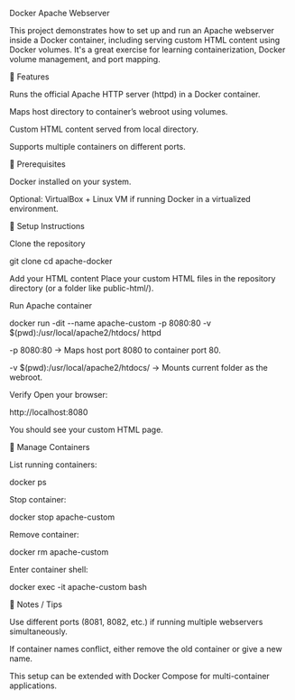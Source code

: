 Docker Apache Webserver

This project demonstrates how to set up and run an Apache webserver inside a Docker container, including serving custom HTML content using Docker volumes. It's a great exercise for learning containerization, Docker volume management, and port mapping.

🔹 Features

Runs the official Apache HTTP server (httpd) in a Docker container.

Maps host directory to container’s webroot using volumes.

Custom HTML content served from local directory.

Supports multiple containers on different ports.

🔹 Prerequisites

Docker
 installed on your system.

Optional: VirtualBox + Linux VM if running Docker in a virtualized environment.

🔹 Setup Instructions

Clone the repository

git clone <your-repo-url>
cd apache-docker


Add your HTML content
Place your custom HTML files in the repository directory (or a folder like public-html/).

Run Apache container

docker run -dit --name apache-custom -p 8080:80 -v $(pwd):/usr/local/apache2/htdocs/ httpd


-p 8080:80 → Maps host port 8080 to container port 80.

-v $(pwd):/usr/local/apache2/htdocs/ → Mounts current folder as the webroot.

Verify
Open your browser:

http://localhost:8080


You should see your custom HTML page.

🔹 Manage Containers

List running containers:

docker ps


Stop container:

docker stop apache-custom


Remove container:

docker rm apache-custom


Enter container shell:

docker exec -it apache-custom bash

🔹 Notes / Tips

Use different ports (8081, 8082, etc.) if running multiple webservers simultaneously.

If container names conflict, either remove the old container or give a new name.

This setup can be extended with Docker Compose for multi-container applications.
